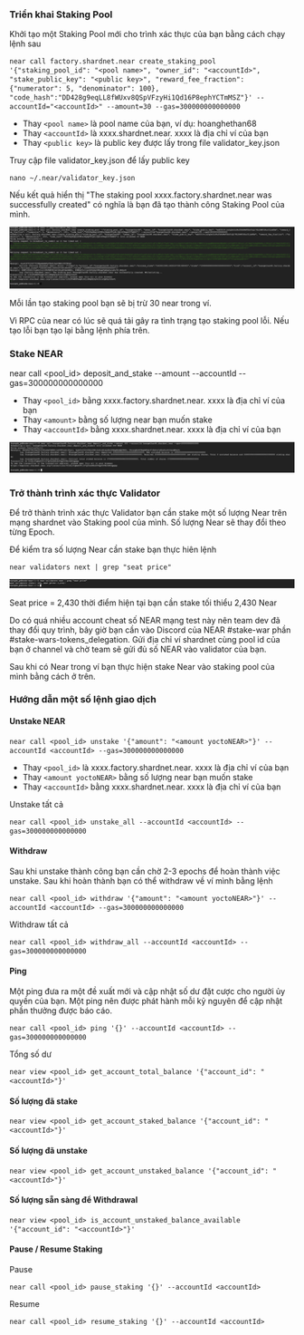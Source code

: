 ### Triển khai Staking Pool

Khởi tạo một Staking Pool mới cho trình xác thực của bạn bằng cách chạy lệnh sau
```
near call factory.shardnet.near create_staking_pool '{"staking_pool_id": "<pool name>", "owner_id": "<accountId>", "stake_public_key": "<public key>", "reward_fee_fraction": {"numerator": 5, "denominator": 100}, "code_hash":"DD428g9eqLL8fWUxv8QSpVFzyHi1Qd16P8ephYCTmMSZ"}' --accountId="<accountId>" --amount=30 --gas=300000000000000
```

* Thay ```<pool name>``` là pool name của bạn, ví dụ: hoanghethan68
* Thay ```<accountId>``` là xxxx.shardnet.near. xxxx là địa chỉ ví của bạn
* Thay ```<public key>``` là public key được lấy trong file validator_key.json

Truy cập file validator_key.json để lấy public key
```
nano ~/.near/validator_key.json
```
  
Nếu kết quả hiển thị "The staking pool xxxx.factory.shardnet.near was successfully created" có nghĩa là bạn đã tạo thành công Staking Pool của mình.
  
![img](./images/Staking-near-01.png)

Mỗi lần tạo staking pool bạn sẽ bị trừ 30 near trong ví.
  
Vì RPC của near có lúc sẽ quá tải gây ra tình trạng tạo staking pool lỗi. Nếu tạo lỗi bạn tạo lại bằng lệnh phía trên.

### Stake NEAR

near call <pool_id> deposit_and_stake --amount <amount> --accountId <accountId> --gas=300000000000000

* Thay ```<pool_id>``` bằng xxxx.factory.shardnet.near. xxxx là địa chỉ ví của bạn
* Thay ```<amount>``` bằng số lượng near bạn muốn stake
* Thay ```<accountId>``` bằng xxxx.shardnet.near. xxxx là địa chỉ ví của bạn
  
![img](./images/Staking-near-02.png)
  
### Trở thành trình xác thực Validator
  
Để trở thành trình xác thực Validator bạn cần stake một số lượng Near trên mạng shardnet vào Staking pool của mình. Số lượng Near sẽ thay đổi theo từng Epoch.

Để kiểm tra số lượng Near cần stake bạn thực hiên lệnh
  
```
near validators next | grep "seat price"
```

![img](./images/Staking-near-03.png)
  
Seat price = 2,430 thời điểm hiện tại bạn cần stake tối thiểu 2,430 Near

Do có quá nhiều account cheat số NEAR mạng test này nên team dev đã thay đổi quy trình, bây giờ bạn cần vào Discord của NEAR #stake-war phần #stake-wars-tokens_delegation. Gửi địa chỉ ví shardnet cùng pool id của bạn ở channel và chờ team sẽ gửi đủ số NEAR vào validator của bạn.
  
Sau khi có Near trong ví bạn thực hiện stake Near vào staking pool của mình bằng cách ở trên. 

### Hướng dẫn một số lệnh giao dịch

#### Unstake NEAR
  
```
near call <pool_id> unstake '{"amount": "<amount yoctoNEAR>"}' --accountId <accountId> --gas=300000000000000
```
* Thay ```<pool_id>``` là xxxx.factory.shardnet.near. xxxx là địa chỉ ví của bạn
* Thay ```<amount yoctoNEAR>``` bằng số lượng near bạn muốn stake
* Thay ```<accountId>``` bằng xxxx.shardnet.near. xxxx là địa chỉ ví của bạn
 
Unstake tất cả
```
near call <pool_id> unstake_all --accountId <accountId> --gas=300000000000000
```

#### Withdraw

Sau khi unstake thành công bạn cần chờ 2-3 epochs để hoàn thành việc unstake. Sau khi hoàn thành bạn có thể withdraw về ví mình bằng lệnh
```
near call <pool_id> withdraw '{"amount": "<amount yoctoNEAR>"}' --accountId <accountId> --gas=300000000000000
```

Withdraw tất cả

```
near call <pool_id> withdraw_all --accountId <accountId> --gas=300000000000000
```

#### Ping
  
Một ping đưa ra một đề xuất mới và cập nhật số dư đặt cược cho người ủy quyền của bạn. Một ping nên được phát hành mỗi kỷ nguyên để cập nhật phần thưởng được báo cáo.

```
near call <pool_id> ping '{}' --accountId <accountId> --gas=300000000000000
```

Tổng số dư
  
```
near view <pool_id> get_account_total_balance '{"account_id": "<accountId>"}'
```
  
#### Số lượng đã stake

```
near view <pool_id> get_account_staked_balance '{"account_id": "<accountId>"}'
```

#### Số lượng đã unstake
  
```
near view <pool_id> get_account_unstaked_balance '{"account_id": "<accountId>"}'
```

#### Số lượng sẵn sàng để Withdrawal
  
```
near view <pool_id> is_account_unstaked_balance_available '{"account_id": "<accountId>"}'
```
  
#### Pause / Resume Staking

Pause
```
near call <pool_id> pause_staking '{}' --accountId <accountId>
```
Resume
```
near call <pool_id> resume_staking '{}' --accountId <accountId>
```
